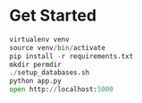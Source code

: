 # Get Started

```python
virtualenv venv
source venv/bin/activate
pip install -r requirements.txt
mkdir permdir
./setup_databases.sh
python app.py
open http://localhost:5000
```
